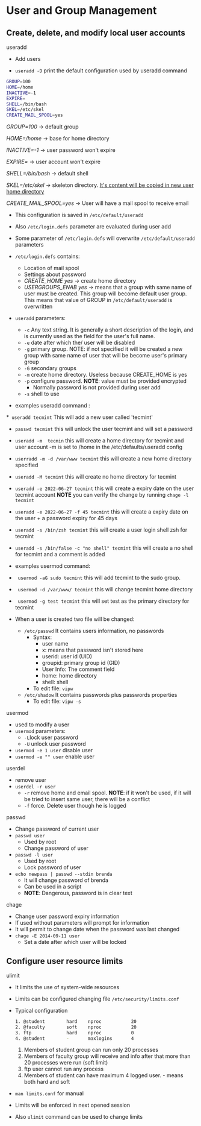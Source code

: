 # User and Group Management

## Create, delete, and modify local user accounts

useradd

* Add users

*  `useradd -D` print the default configuration used by useradd command

  ```bash
  GROUP=100
  HOME=/home
  INACTIVE=-1
  EXPIRE=
  SHELL=/bin/bash
  SKEL=/etc/skel
  CREATE_MAIL_SPOOL=yes
  ```

  *GROUP=100* -> default group

  *HOME=/home* -> base for home directory

  *INACTIVE=-1* -> user password won't expire

  *EXPIRE=* -> user account won't expire

  *SHELL=/bin/bash* -> default shell

  *SKEL=/etc/skel* -> skeleton directory. <u>It's content will be copied in new user home directory</u>

  *CREATE_MAIL_SPOOL=yes* -> User will have a mail spool to receive email

* This configuration is saved in  `/etc/default/useradd`

* Also  `/etc/login.defs` parameter are evaluated during user add

* Some parameter of `/etc/login.defs` will overwrite `/etc/default/useradd` parameters

* `/etc/login.defs` contains:

  * Location of mail spool
  * Settings about password
  * *CREATE_HOME   yes* -> create home directory
  * *USERGROUPS_ENAB  yes* -> means that a group with same name of user must be created. This group will become default user group. This means that value of GROUP in `/etc/default/useradd` is overwritten

* `useradd` parameters:

  * `-c` Any text string. It is generally a short description of the login, and is currently used as the field for the user's full name.
  * `-e` date after which the/ user will be disabled
  * `-g` primary group. NOTE: if not specified it will be created a new group with same name of user that will be become user's primary group
  * `-G` secondary groups
  * `-m` create home directory. Useless because CREATE_HOME is yes
  * `-p` configure password. **NOTE**: value must be provided encrypted
    * Normally password is not provided during user add
  * `-s` shell to use
  
* examples useradd command :

*` useradd tecmint` This will add a new user called 'tecmint'
* `passwd tecmint` this will unlock the user tecmint and will set a password
* `useradd -m  tecmin` this will create a  home directory for tecmint and user account -m is set to /home in the /etc/defaults/useradd config
* `userradd -m -d /var/www tecmint` this will create a new home directory specified
* `useradd -M tecmint` this will create no home directory for tecmint
* `useradd -e 2022-06-27 tecmint` this will create a expiry date on the user tecmint account **NOTE** you can verify the change by running `chage -l tecmint`
* `useradd -e 2022-06-27 -f 45 tecmint` this will create a expiry date on the user + a password expiry for 45 days
* `useradd -s /bin/zsh tecmint` this will create a user login shell zsh for tecmint
* `useradd -s /bin/false -c "no shell" tecmint` this will create a no shell for tecmint and a comment is added
  

* examples usermod command:

* ` usermod -aG sudo tecmint` this will add tecmint to the sudo group.
* ` usermod -d /var/www/ tecmint` this will change tecmint home directory
* ` usermod -g test tecmint` this will set test as the primary directory for tecmint

* When a user is created two file will be changed:

  * `/etc/passwd` It contains users information, no passwords
    * Syntax:  
      * user name
      * x: means that password isn't stored here
      * userid: user id (UID) 
      * groupid: primary group id (GID)
      * User Info: The comment field
      * home: home directory
      * shell: shell
    * To edit file: `vipw`
  * `/etc/shadow` It contains passwords plus passwords properties
    * To edit file: `vipw -s`



usermod

* used to modify a user
* `usermod` parameters:
  * `-L`lock user password
  * `-U` unlock user password
* `usermod -e 1 user` disable user
* `usermod -e "" user` enable user



userdel

* remove user
* `userdel -r user`
  * `-r` remove home and email spool. **NOTE**: if it won't be used, if it will be tried to insert same user, there will be a conflict
  * `-f` force. Delete user though he is logged



passwd

* Change password of current user
* `passwd user`
  * Used by root
  * Change password of user
* `passwd -l user`
  * Used by root
  * Lock password of user
* `echo newpass | passwd --stdin brenda`
  * It will change password of brenda
  * Can be used in a script
  * **NOTE**: Dangerous, password is in clear text



chage

* Change user password expiry information
* If used without parameters will prompt for information
* It will permit to change date when the password was last changed
* `chage -E 2014-09-11 user`
  * Set a date after which user will be locked




## Configure user resource limits

ulimit

* It limits the use of system-wide resources

* Limits can be configured changing file `/etc/security/limits.conf`

* Typical configuration

  ```bash
  1. @student        hard    nproc           20
  2. @faculty        soft    nproc           20
  3. ftp             hard    nproc           0
  4. @student        -       maxlogins       4
  
  ```

  1. Members of student group can run only 20 processes
  2. Members of faculty group will receive and info after that more than 20 processes were run (soft limit)
  3. ftp user cannot run any process
  4. Members of student can have maximum 4 logged user. - means both hard and soft

* `man limits.conf` for manual

* Limits will be enforced in next opened session
* Also `ulimit` command can be used to change limits
